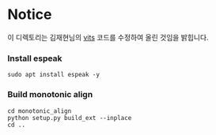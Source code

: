 # Notice
이 디렉토리는 김재현님의 [vits](https://github.com/jaywalnut310/vits) 코드를 수정하여 올린 것임을 밝힙니다. 




### Install espeak
```shell
sudo apt install espeak -y
```

### Build monotonic align 
```shell
cd monotonic_align
python setup.py build_ext --inplace
cd ..
```

